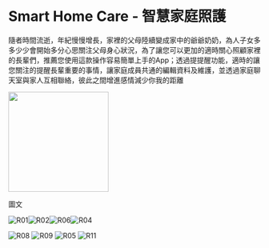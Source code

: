 # Smart Home Care - 智慧家庭照護

隨者時間流逝，年紀慢慢增長，家裡的父母陸續變成家中的爺爺奶奶，為人子女多多少少會開始多分心思關注父母身心狀況，為了讓您可以更加的適時關心照顧家裡的長輩們，推薦您使用這款操作容易簡單上手的App；透過提提醒功能，適時的讓您關注的提醒長輩重要的事情，讓家庭成員共通的編輯資料及維護，並透過家庭聊天室與家人互相聯絡，彼此之間增進感情減少你我的距離


[<img src="https://i.imgur.com/I58bWLd.png" width="200">](https://play.google.com/store/apps/details?id=com.czerny.smarthomecare)


圖文


![R01](https://user-images.githubusercontent.com/77201717/123233798-f3b54880-d50c-11eb-9b58-b8b7531b962b.png)![R02](https://user-images.githubusercontent.com/77201717/123260156-d3df4e00-d527-11eb-96f5-baf7ac2cd195.png)![R06](https://user-images.githubusercontent.com/77201717/123260213-e5c0f100-d527-11eb-9e6e-b58dd029bc7b.png)![R04](https://user-images.githubusercontent.com/77201717/123260344-0a1ccd80-d528-11eb-85aa-60bf3dc82a55.png)

![R08](https://user-images.githubusercontent.com/77201717/123260700-73044580-d528-11eb-9c62-32c2f64ebc70.png)
![R09](https://user-images.githubusercontent.com/77201717/123260763-87e0d900-d528-11eb-93ec-41ef31cfa717.png)
![R05](https://user-images.githubusercontent.com/77201717/123260541-42241080-d528-11eb-855d-35410a80f71d.png)
![R11](https://user-images.githubusercontent.com/77201717/123260777-8dd6ba00-d528-11eb-826e-7907047f47bd.png)
